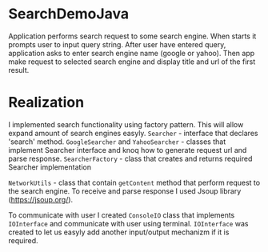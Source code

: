 # SearchDemoJava

Application performs search request to some search engine. When starts it prompts user to input query string. After user have entered query, application asks to enter search engine name (google or yahoo). Then app make request to selected search engine and display title and url of the first result.

# Realization

I implemented search functionality using factory pattern. This will allow expand amount of search engines easyly.
  ```Searcher``` - interface that declares 'search' method.
  ```GoogleSearcher``` and ```YahooSearcher``` - classes that implement Searcher interface and knoq how to generate request url and parse response.
  ```SearcherFactory``` - class that creates and returns required Searcher implementation
  
  
  ```NetworkUtils``` - class that contain `getContent` method that perform request to the search engine. To receive and parse response I used Jsoup library (https://jsoup.org/).
  
  
To communicate with user I created `ConsoleIO` class that implements `IOInterface` and communicate with user using terminal. `IOInterface` was created to let us easyly add another input/output mechanizm if it is required.
  
  
